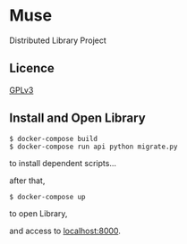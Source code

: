 # Muse

Distributed Library Project

## Licence

[GPLv3](https://github.com/museLib/server/LICENCE)


## Install and Open Library

```
$ docker-compose build
$ docker-compose run api python migrate.py
```

to install dependent scripts...

after that, 

```
$ docker-compose up
```

to open Library,

and access to [localhost:8000](localhost:8000).

